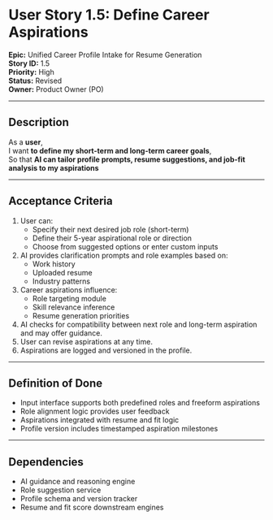 # User Story 1.5: Define Career Aspirations

**Epic:** Unified Career Profile Intake for Resume Generation  
**Story ID:** 1.5  
**Priority:** High  
**Status:** Revised  
**Owner:** Product Owner (PO)

---

## Description

As a **user**,  
I want **to define my short-term and long-term career goals**,  
So that **AI can tailor profile prompts, resume suggestions, and job-fit analysis to my aspirations**

---

## Acceptance Criteria

1. User can:
   - Specify their next desired job role (short-term)
   - Define their 5-year aspirational role or direction
   - Choose from suggested options or enter custom inputs
2. AI provides clarification prompts and role examples based on:
   - Work history
   - Uploaded resume
   - Industry patterns
3. Career aspirations influence:
   - Role targeting module
   - Skill relevance inference
   - Resume generation priorities
4. AI checks for compatibility between next role and long-term aspiration and may offer guidance.
5. User can revise aspirations at any time.
6. Aspirations are logged and versioned in the profile.

---

## Definition of Done

- Input interface supports both predefined roles and freeform aspirations
- Role alignment logic provides user feedback
- Aspirations integrated with resume and fit logic
- Profile version includes timestamped aspiration milestones

---

## Dependencies

- AI guidance and reasoning engine  
- Role suggestion service  
- Profile schema and version tracker  
- Resume and fit score downstream engines
